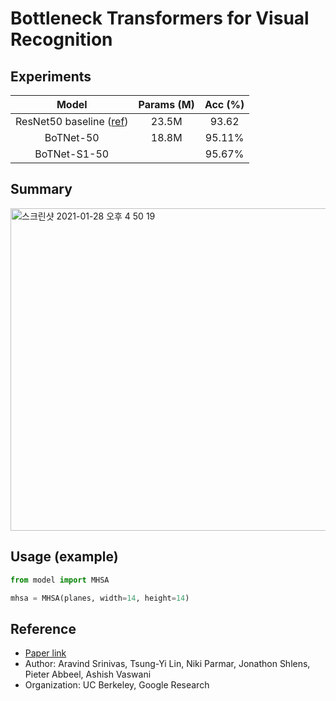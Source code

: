 # Bottleneck Transformers for Visual Recognition

## Experiments

| Model | Params (M) | Acc (%) |
|:-:|:-:|:-:|
| ResNet50 baseline ([ref](https://github.com/kuangliu/pytorch-cifar)) | 23.5M | 93.62 |
| BoTNet-50 | 18.8M | 95.11% |
| BoTNet-S1-50 | | 95.67% |

## Summary
<img width="516" alt="스크린샷 2021-01-28 오후 4 50 19" src="https://user-images.githubusercontent.com/22078438/106106482-f04da900-6188-11eb-8f15-820811c2f908.png">

## Usage (example)
```python
from model import MHSA

mhsa = MHSA(planes, width=14, height=14)
```


## Reference
 - [Paper link](https://arxiv.org/abs/2101.11605)
 - Author: Aravind Srinivas, Tsung-Yi Lin, Niki Parmar, Jonathon Shlens, Pieter Abbeel, Ashish Vaswani
 - Organization: UC Berkeley, Google Research
